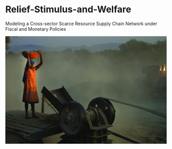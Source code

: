# Relief-Stimulus-and-Welfare
Modeling a Cross-sector Scarce Resource Supply Chain Network under Fiscal and Monetary Policies

<img src="images/titlegraphic.jpg" width="600">
